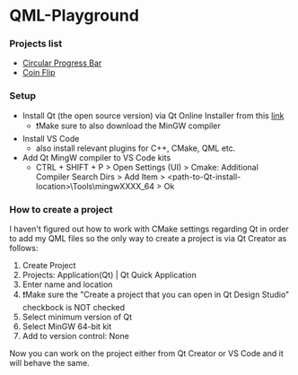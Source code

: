 # QML-Playground
### Projects list
- [Circular Progress Bar](https://github.com/Radissan27/QML-Playground/tree/master/circular-progress-bar/App)
- [Coin Flip](https://github.com/Radissan27/QML-Playground/tree/master/coin-flip/App)
### Setup
- Install Qt (the open source version) via Qt Online Installer from this [link](https://www.qt.io/download-open-source)
    - :exclamation:Make sure to also download the MinGW compiler
- Install VS Code
  - also install relevant plugins for C++, CMake, QML etc.
- Add Qt MingW compiler to VS Code kits
  - CTRL + SHIFT + P > Open Settings (UI) > Cmake: Additional Compiler Search Dirs > Add Item > \<path-to-Qt-install-location\>\Tools\mingwXXXX_64 > Ok

### How to create a project
I haven't figured out how to work with CMake settings regarding Qt in order to add my QML files so the only way to create a project is via Qt Creator as follows:
1. Create Project
2. Projects: Application(Qt) | Qt Quick Application
3. Enter name and location
4. :exclamation:Make sure the "Create a project that you can open in Qt Design Studio" checkbock is NOT checked
5. Select minimum version of Qt
6. Select MinGW 64-bit kit
7. Add to version control: None

Now you can work on the project either from Qt Creator or VS Code and it will behave the same.
